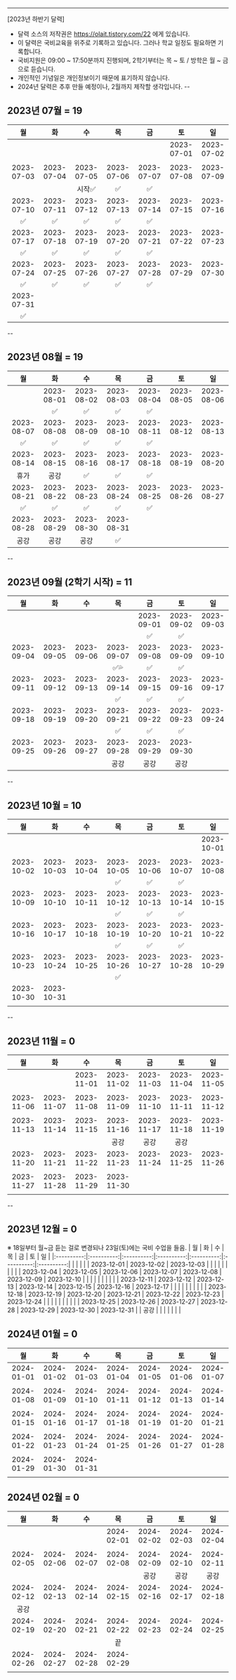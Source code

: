 ---
[2023년 하반기 달력]
- 달력 소스의 저작권은 https://olait.tistory.com/22 에게 있습니다.
- 이 달력은 국비교육을 위주로 기록하고 있습니다. 그러나 학교 일정도 필요하면 기록합니다.
- 국비지원은 09:00 ~ 17:50분까지 진행되며, 2학기부터는 목 ~ 토 / 방학은 월 ~ 금 으로 듣습니다.
- 개인적인 기념일은 개인정보이기 때문에 표기하지 않습니다.
- 2024년 달력은 추후 만들 예정이나, 2월까지 제작할 생각입니다.
--
## 2023년 07월 = 19
|     월     |     화     |     수     |     목     |     금     |     토     |     일     |
|:----------:|:----------:|:----------:|:----------:|:----------:|:----------:|:----------:|
|            |            |            |            |            | 2023-07-01 | 2023-07-02 |
|            |            |            |            |            |            |            |
| 2023-07-03 | 2023-07-04 | 2023-07-05 | 2023-07-06 | 2023-07-07 | 2023-07-08 | 2023-07-09 |
|            |            |    시작✅  |     ✅    |     ✅     |            |            |
| 2023-07-10 | 2023-07-11 | 2023-07-12 | 2023-07-13 | 2023-07-14 | 2023-07-15 | 2023-07-16 |
|     ✅     |    ✅     |      ✅    |    ✅     |     ✅     |            |            |
| 2023-07-17 | 2023-07-18 | 2023-07-19 | 2023-07-20 | 2023-07-21 | 2023-07-22 | 2023-07-23 |
|     ✅     |    ✅     |      ✅    |    ✅     |     ✅     |            |            |
| 2023-07-24 | 2023-07-25 | 2023-07-26 | 2023-07-27 | 2023-07-28 | 2023-07-29 | 2023-07-30 |
|     ✅     |    ✅     |      ✅    |    ✅     |     ✅     |            |            |
| 2023-07-31 |            |            |            |            |            |            |
|     ✅     |            |            |            |            |            |            |

--
## 2023년 08월 = 19
|     월     |     화     |     수     |     목     |     금     |     토     |     일     |
|:----------:|:----------:|:----------:|:----------:|:----------:|:----------:|:----------:|
|            | 2023-08-01 | 2023-08-02 | 2023-08-03 | 2023-08-04 | 2023-08-05 | 2023-08-06 |
|            |    ✅     |      ✅    |      ✅   |     ✅     |            |            |
| 2023-08-07 | 2023-08-08 | 2023-08-09 | 2023-08-10 | 2023-08-11 | 2023-08-12 | 2023-08-13 |
|     ✅     |    ✅     |      ✅    |     ✅    |     ✅     |            |            |
| 2023-08-14 | 2023-08-15 | 2023-08-16 | 2023-08-17 | 2023-08-18 | 2023-08-19 | 2023-08-20 |
|    휴가    |    공강     |      ✅   |      ✅    |     ✅    |            |            |
| 2023-08-21 | 2023-08-22 | 2023-08-23 | 2023-08-24 | 2023-08-25 | 2023-08-26 | 2023-08-27 |
|    ✅     |    ✅     |      ✅    |      ✅    |     ✅     |            |            |
| 2023-08-28 | 2023-08-29 | 2023-08-30 | 2023-08-31 |            |            |            |
|    공강    |    공강     |    공강    |      ✅    |            |            |            |

--
## 2023년 09월 (2학기 시작) = 11
|     월     |     화     |     수     |     목     |     금     |     토     |     일     |
|:----------:|:----------:|:----------:|:----------:|:----------:|:----------:|:----------:|
|            |            |            |            | 2023-09-01 | 2023-09-02 | 2023-09-03 |
|            |            |            |            |     ✅     |     ✅    |            |
| 2023-09-04 | 2023-09-05 | 2023-09-06 | 2023-09-07 | 2023-09-08 | 2023-09-09 | 2023-09-10 |
|            |            |            |     ✅💦  |     ✅     |     ✅    |            |
| 2023-09-11 | 2023-09-12 | 2023-09-13 | 2023-09-14 | 2023-09-15 | 2023-09-16 | 2023-09-17 |
|            |            |            |     ✅     |     ✅     |     ✅    |            |
| 2023-09-18 | 2023-09-19 | 2023-09-20 | 2023-09-21 | 2023-09-22 | 2023-09-23 | 2023-09-24 |
|            |            |            |     ✅     |     ✅     |     ✅    |            |
| 2023-09-25 | 2023-09-26 | 2023-09-27 | 2023-09-28 | 2023-09-29 | 2023-09-30 |            |
|            |            |            |    공강    |    공강     |    공강    |            |

--
## 2023년 10월 = 10
|     월     |     화     |     수     |     목     |     금     |     토     |     일     |
|:----------:|:----------:|:----------:|:----------:|:----------:|:----------:|:----------:|
|            |            |            |            |            |            | 2023-10-01 |
|            |            |            |            |            |            |            |
| 2023-10-02 | 2023-10-03 | 2023-10-04 | 2023-10-05 | 2023-10-06 | 2023-10-07 | 2023-10-08 |
|            |            |            |     ✅     |     ✅    |     ✅     |            |
| 2023-10-09 | 2023-10-10 | 2023-10-11 | 2023-10-12 | 2023-10-13 | 2023-10-14 | 2023-10-15 |
|            |            |            |     ✅     |     ✅    |     ✅     |            |
| 2023-10-16 | 2023-10-17 | 2023-10-18 | 2023-10-19 | 2023-10-20 | 2023-10-21 | 2023-10-22 |
|            |            |            |     ✅     |     ✅    |     ✅     |            |
| 2023-10-23 | 2023-10-24 | 2023-10-25 | 2023-10-26 | 2023-10-27 | 2023-10-28 | 2023-10-29 |
|            |            |            |     ✅     |            |            |            |
| 2023-10-30 | 2023-10-31 |            |            |            |            |            |
|            |            |            |            |            |            |            |

--
## 2023년 11월 = 0
|     월     |     화     |     수     |     목     |     금     |     토     |     일     |
|:----------:|:----------:|:----------:|:----------:|:----------:|:----------:|:----------:|
|            |            | 2023-11-01 | 2023-11-02 | 2023-11-03 | 2023-11-04 | 2023-11-05 |
|            |            |            |            |            |            |            |
| 2023-11-06 | 2023-11-07 | 2023-11-08 | 2023-11-09 | 2023-11-10 | 2023-11-11 | 2023-11-12 |
|            |            |            |            |            |            |            |
| 2023-11-13 | 2023-11-14 | 2023-11-15 | 2023-11-16 | 2023-11-17 | 2023-11-18 | 2023-11-19 |
|            |            |            |    공강    |     공강    |    공강    |            |
| 2023-11-20 | 2023-11-21 | 2023-11-22 | 2023-11-23 | 2023-11-24 | 2023-11-25 | 2023-11-26 |
|            |            |            |            |            |            |            |
| 2023-11-27 | 2023-11-28 | 2023-11-29 | 2023-11-30 |            |            |            |
|            |            |            |            |            |            |            |

--
## 2023년 12월 = 0
※ 18일부터 월~금 듣는 걸로 변경되나 23일(토)에는 국비 수업을 들음.
|     월     |     화     |     수     |     목     |     금     |     토     |     일     |
|:----------:|:----------:|:----------:|:----------:|:----------:|:----------:|:----------:|
|            |            |            |            | 2023-12-01 | 2023-12-02 | 2023-12-03 |
|            |            |            |            |            |            |            |
| 2023-12-04 | 2023-12-05 | 2023-12-06 | 2023-12-07 | 2023-12-08 | 2023-12-09 | 2023-12-10 |
|            |            |            |            |            |            |            |
| 2023-12-11 | 2023-12-12 | 2023-12-13 | 2023-12-14 | 2023-12-15 | 2023-12-16 | 2023-12-17 |
|            |            |            |            |            |            |            |
| 2023-12-18 | 2023-12-19 | 2023-12-20 | 2023-12-21 | 2023-12-22 | 2023-12-23 | 2023-12-24 |
|            |            |            |            |            |            |            |
| 2023-12-25 | 2023-12-26 | 2023-12-27 | 2023-12-28 | 2023-12-29 | 2023-12-30 | 2023-12-31 | 
|    공강    |            |            |            |            |            |            |

## 2024년 01월 = 0
|     월     |     화     |     수     |     목     |     금     |     토     |     일     |
|:----------:|:----------:|:----------:|:----------:|:----------:|:----------:|:----------:|
| 2024-01-01 | 2024-01-02 | 2024-01-03 | 2024-01-04 | 2024-01-05 | 2024-01-06 | 2024-01-07 |
|            |            |            |            |            |            |            |
| 2024-01-08 | 2024-01-09 | 2024-01-10 | 2024-01-11 | 2024-01-12 | 2024-01-13 | 2024-01-14 |
|            |            |            |            |            |            |            |
| 2024-01-15 | 2024-01-16 | 2024-01-17 | 2024-01-18 | 2024-01-19 | 2024-01-20 | 2024-01-21 |
|            |            |            |            |            |            |            |
| 2024-01-22 | 2024-01-23 | 2024-01-24 | 2024-01-25 | 2024-01-26 | 2024-01-27 | 2024-01-28 |
|            |            |            |            |            |            |            |
| 2024-01-29 | 2024-01-30 | 2024-01-31 |            |            |            |            |
|            |            |            |            |            |            |            |

## 2024년 02월 = 0
|     월     |     화     |     수     |     목     |     금     |     토     |     일     |
|:----------:|:----------:|:----------:|:----------:|:----------:|:----------:|:----------:|
|            |            |            | 2024-02-01 | 2024-02-02 | 2024-02-03 | 2024-02-04 |
|            |            |            |            |            |            |            |
| 2024-02-05 | 2024-02-06 | 2024-02-07 | 2024-02-08 | 2024-02-09 | 2024-02-10 | 2024-02-11 |
|            |            |            |            |    공강    |     공강    |    공강    |
| 2024-02-12 | 2024-02-13 | 2024-02-14 | 2024-02-15 | 2024-02-16 | 2024-02-17 | 2024-02-18 |
|    공강    |            |            |            |            |            |            |
| 2024-02-19 | 2024-02-20 | 2024-02-21 | 2024-02-22 | 2024-02-23 | 2024-02-24 | 2024-02-25 |
|            |            |            |     끝     |            |            |            |
| 2024-02-26 | 2024-02-27 | 2024-02-28 | 2024-02-29 |            |            |            |
|            |            |            |            |            |            |            |
